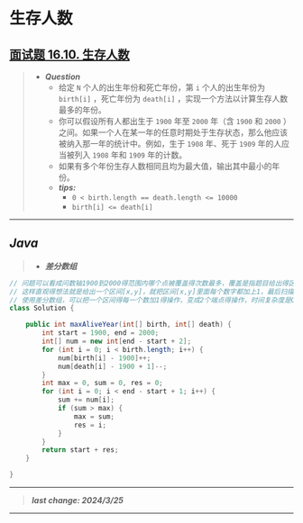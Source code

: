 # 生存人数

## [面试题 16.10. 生存人数](https://leetcode.cn/problems/living-people-lcci/)

> - ***Question***
>   - 给定 `N` 个人的出生年份和死亡年份，第 `i` 个人的出生年份为 `birth[i]` ，死亡年份为 `death[i]` ，实现一个方法以计算生存人数最多的年份。
>   - 你可以假设所有人都出生于 `1900` 年至 `2000` 年（含 `1900` 和 `2000` ）之间。如果一个人在某一年的任意时期处于生存状态，那么他应该被纳入那一年的统计中。例如，生于 `1908` 年、死于 `1909` 年的人应当被列入 `1908` 年和 `1909` 年的计数。
>   - 如果有多个年份生存人数相同且均为最大值，输出其中最小的年份。
>   - ***tips:***
>     - `0 < birth.length == death.length <= 10000`
>     - `birth[i] <= death[i]`

---

## *Java*

> - ***差分数组***

```java
// 问题可以看成问数轴1900到2000得范围内哪个点被覆盖得次数最多，覆盖是指题目给出得区间[出生日期，死亡日期]
// 这样直观得想法就是给出一个区间[x,y]，就把区间[x,y]里面每个数字都加上1，最后扫描一遍[1900,2000]看看哪个点得值最大。
// 使用差分数组，可以把一个区间得每一个数加1得操作，变成2个端点得操作，时间复杂度是O(1)。对于最后每个位置的值，只需要遍历一遍差分数组求前缀和。最终的复杂度是O(n)。
class Solution {

    public int maxAliveYear(int[] birth, int[] death) {
        int start = 1900, end = 2000;
        int[] num = new int[end - start + 2];
        for (int i = 0; i < birth.length; i++) {
            num[birth[i] - 1900]++;
            num[death[i] - 1900 + 1]--;
        }
        int max = 0, sum = 0, res = 0;
        for (int i = 0; i < end - start + 1; i++) {
            sum += num[i];
            if (sum > max) {
                max = sum;
                res = i;
            }
        }
        return start + res;
    }

}
```

---

> ***last change: 2024/3/25***

---
